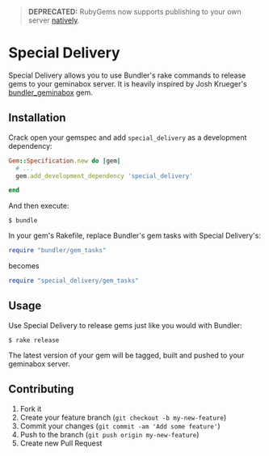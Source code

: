 > **DEPRECATED:** RubyGems now supports publishing to your own server [natively](https://guides.rubygems.org/publishing/#serving-your-own-gems).

# Special Delivery

Special Delivery allows you to use Bundler's rake commands to release gems to your geminabox server. It is heavily inspired by Josh Krueger's [bundler_geminabox](https://github.com/joshkrueger/bundler_geminabox) gem.

## Installation

Crack open your gemspec and add `special_delivery` as a development dependency:

```Ruby
Gem::Specification.new do |gem|
  # ...
  gem.add_development_dependency 'special_delivery'

end
```

And then execute:

    $ bundle

In your gem's Rakefile, replace Bundler's gem tasks with Special Delivery's:

```ruby
require "bundler/gem_tasks"
```

becomes

```ruby
require "special_delivery/gem_tasks"
```

## Usage

Use Special Delivery to release gems just like you would with Bundler:

    $ rake release

The latest version of your gem will be tagged, built and pushed to your geminabox server.

## Contributing

1. Fork it
2. Create your feature branch (`git checkout -b my-new-feature`)
3. Commit your changes (`git commit -am 'Add some feature'`)
4. Push to the branch (`git push origin my-new-feature`)
5. Create new Pull Request

